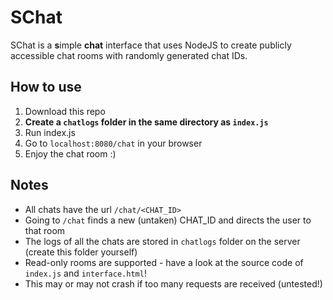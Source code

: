 # SChat
SChat is a **s**imple **chat** interface that uses NodeJS to create publicly accessible chat rooms with randomly generated chat IDs.

## How to use
1. Download this repo
2. **Create a `chatlogs` folder in the same directory as `index.js`**
3. Run index.js
4. Go to `localhost:8080/chat` in your browser
5. Enjoy the chat room :)

## Notes
- All chats have the url `/chat/<CHAT_ID>`
- Going to `/chat` finds a new (untaken) CHAT_ID and directs the user to that room
- The logs of all the chats are stored in `chatlogs` folder on the server (create this folder yourself)
- Read-only rooms are supported - have a look at the source code of `index.js` and `interface.html`!
- This may or may not crash if too many requests are received (untested!)
